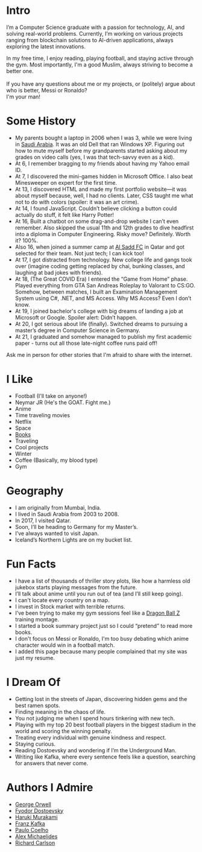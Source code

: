 # Intro

I’m a Computer Science graduate with a passion for technology, AI, and solving real-world problems. Currently, I’m working on various projects ranging from blockchain solutions to AI-driven applications, always exploring the latest innovations.

In my free time, I enjoy reading, playing football, and staying active through the gym. Most importantly, I'm a good Muslim, always striving to become a better one. <br/><br />
If you have any questions about me or my projects,
or (politely) argue about who is better, Messi or Ronaldo?<br/> I'm your man!

# Some History

- My parents bought a laptop in 2006 when I was 3, while we were living in [Saudi Arabia](). It was an old Dell that ran Windows XP. Figuring out how to mute myself before my grandparents started asking about my grades on video calls (yes, I was that tech-savvy even as a kid).
- At 6, I remember bragging to my friends about having my Yahoo email ID.
- At 7, I discovered the mini-games hidden in Microsoft Office. I also beat Minesweeper on expert for the first time.
- At 13, I discovered HTML and made my first portfolio website—it was about myself because, well, I had no clients. Later, CSS taught me what not to do with colors (spoiler: it was an art crime).
- At 14, I found JavaScript. Couldn’t believe clicking a button could actually do stuff, it felt like Harry Potter!
- At 16, Built a chatbot on some drag-and-drop website I can’t even remember. Also skipped the usual 11th and 12th grades to dive headfirst into a diploma in Computer Engineering. Risky move? Definitely. Worth it? 100%.
- Also 16, when joined a summer camp at [Al Sadd FC](https://en.wikipedia.org/wiki/Al_Sadd_SC) in Qatar and got selected for their team. Not just tech; I can kick too!
- At 17, I got distracted from technology. New college life and gangs took over (imagine coding getting replaced by chai, bunking classes, and laughing at bad jokes with friends).
- At 18, (The Great COVID Era) I entered the “Game from Home” phase. Played everything from GTA San Andreas Roleplay to Valorant to CS:GO. Somehow, between matches, I built an Examination Management System using C#, .NET, and MS Access. Why MS Access? Even I don’t know.
- At 19, I joined bachelor's college with big dreams of landing a job at Microsoft or Google. Spoiler alert: Didn’t happen.
- At 20, I got serious about life (finally). Switched dreams to pursuing a master’s degree in Computer Science in Germany. 
- At 21, I graduated and somehow managed to publish my first academic paper - turns out all those late-night coffee runs paid off!

Ask me in person for other stories that I'm afraid to share with the internet.

# I Like

- Football (I'll take on anyone!)
- Neymar JR (He's the GOAT. Fight me.)
- Anime
- Time traveling movies
- Netflix
- Space
- [Books](https://cerulean-pencil-4e1.notion.site/10a6f82c9a0f80e1be54d69d1b89add9?v=10a6f82c9a0f811a9e14000c842fa305)
- Traveling
- Cool projects
- Winter
- Coffee (Basically, my blood type)
- Gym

# Geography

- I am originally from Mumbai, India.
- I lived in Saudi Arabia from 2003 to 2008.
- In 2017, I visited Qatar.
- Soon, I’ll be heading to Germany for my Master’s.
- I’ve always wanted to visit Japan.
- Iceland’s Northern Lights are on my bucket list.

# Fun Facts

- I have a list of thousands of thriller story plots, like how a harmless old jukebox starts playing messages from the future.
- I’ll talk about anime until you run out of tea (and I’ll still keep going).
- I can't locate every country on a map.
- I invest in Stock market with terrible returns.
- I’ve been trying to make my gym sessions feel like a [Dragon Ball Z](https://en.wikipedia.org/wiki/Dragon_Ball_Z) training montage.
- I started a book summary project just so I could “pretend” to read more books.
- I don't focus on Messi or Ronaldo, I'm too busy debating which anime character would win in a football match.
- I added this page because many people complained that my site was just my resume.

# I Dream Of

- Getting lost in the streets of Japan, discovering hidden gems and the best ramen spots.
- Finding meaning in the chaos of life.
- You not judging me when I spend hours tinkering with new tech.
- Playing with my top 20 best football players in the biggest stadium in the world and scoring the winning penalty.
- Treating every individual with genuine kindness and respect.
- Staying curious.
- Reading Dostoevsky and wondering if I’m the Underground Man.
- Writing like Kafka, where every sentence feels like a question, searching for answers that never come.

# Authors I Admire

- [George Orwell](https://en.wikipedia.org/wiki/George_Orwell)
- [Fyodor Dostoevsky](https://en.wikipedia.org/wiki/Fyodor_Dostoevsky)
- [Haruki Murakami](https://en.wikipedia.org/wiki/Haruki_Murakami)
- [Franz Kafka](https://en.wikipedia.org/wiki/Franz_Kafka)
- [Paulo Coelho](https://en.wikipedia.org/wiki/Paulo_Coelho)
- [Alex Michaelides](https://en.wikipedia.org/wiki/Alex_Michaelides)
- [Richard Carlson](https://en.wikipedia.org/wiki/Richard_Carlson_(author))



